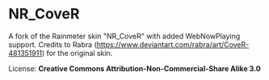 # NR_CoveR
A fork of the Rainmeter skin "NR_CoveR" with added WebNowPlaying support. Credits to Rabra (https://www.deviantart.com/rabra/art/CoveR-481351911) for the original skin.

License: **Creative Commons Attribution-Non-Commercial-Share Alike 3.0**
